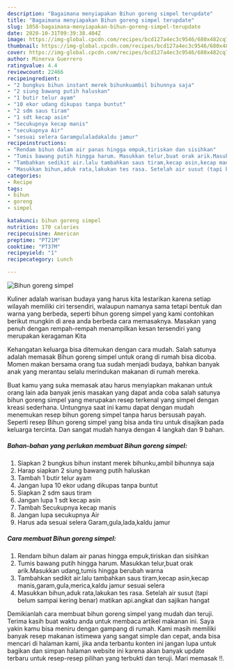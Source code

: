 ```yaml
---
description: "Bagaimana menyiapakan Bihun goreng simpel terupdate"
title: "Bagaimana menyiapakan Bihun goreng simpel terupdate"
slug: 1058-bagaimana-menyiapakan-bihun-goreng-simpel-terupdate
date: 2020-10-31T09:39:38.404Z
image: https://img-global.cpcdn.com/recipes/bcd127a4ec3c9546/680x482cq70/bihun-goreng-simpel-foto-resep-utama.jpg
thumbnail: https://img-global.cpcdn.com/recipes/bcd127a4ec3c9546/680x482cq70/bihun-goreng-simpel-foto-resep-utama.jpg
cover: https://img-global.cpcdn.com/recipes/bcd127a4ec3c9546/680x482cq70/bihun-goreng-simpel-foto-resep-utama.jpg
author: Minerva Guerrero
ratingvalue: 4.4
reviewcount: 22466
recipeingredient:
- "2 bungkus bihun instant merek bihunkuambil bihunnya saja"
- "2 siung bawang putih haluskan"
- "1 butir telur ayam"
- "10 ekor udang dikupas tanpa buntut"
- "2 sdm saus tiram"
- "1 sdt kecap asin"
- "Secukupnya kecap manis"
- "secukupnya Air"
- "sesuai selera Garamgulaladakaldu jamur"
recipeinstructions:
- "Rendam bihun dalam air panas hingga empuk,tiriskan dan sisihkan"
- "Tumis bawang putih hingga harum. Masukkan telur,buat orak arik.Masukkan udang,tumis hingga berubah warna"
- "Tambahkan sedikit air.lalu tambahkan saus tiram,kecap asin,kecap manis,garam,gula,merica,kaldu jamur sesuai selera"
- "Masukkan bihun,aduk rata,lakukan tes rasa. Setelah air susut (tapi belum sampai kering benar) matikan api.angkat dan sajikan hangat"
categories:
- Recipe
tags:
- bihun
- goreng
- simpel

katakunci: bihun goreng simpel 
nutrition: 170 calories
recipecuisine: American
preptime: "PT21M"
cooktime: "PT37M"
recipeyield: "1"
recipecategory: Lunch

---
```



![Bihun goreng simpel](https://img-global.cpcdn.com/recipes/bcd127a4ec3c9546/680x482cq70/bihun-goreng-simpel-foto-resep-utama.jpg)

Kuliner adalah warisan budaya yang harus kita lestarikan karena setiap wilayah memiliki ciri tersendiri, walaupun namanya sama tetapi bentuk dan warna yang berbeda, seperti bihun goreng simpel yang kami contohkan berikut mungkin di area anda berbeda cara memasaknya. Masakan yang penuh dengan rempah-rempah menampilkan kesan tersendiri yang merupakan keragaman Kita

Kehangatan keluarga bisa ditemukan dengan cara mudah. Salah satunya adalah memasak Bihun goreng simpel untuk orang di rumah bisa dicoba. Momen makan bersama orang tua sudah menjadi budaya, bahkan banyak anak yang merantau selalu merindukan makanan di rumah mereka.



Buat kamu yang suka memasak atau harus menyiapkan makanan untuk orang lain ada banyak jenis masakan yang dapat anda coba salah satunya bihun goreng simpel yang merupakan resep terkenal yang simpel dengan kreasi sederhana. Untungnya saat ini kamu dapat dengan mudah menemukan resep bihun goreng simpel tanpa harus bersusah payah.
Seperti resep Bihun goreng simpel yang bisa anda tiru untuk disajikan pada keluarga tercinta. Dan sangat mudah hanya dengan 4 langkah dan 9 bahan.


<!--inarticleads1-->

##### Bahan-bahan yang perlukan membuat Bihun goreng simpel:

1. Siapkan 2 bungkus bihun instant merek bihunku,ambil bihunnya saja
1. Harap siapkan 2 siung bawang putih haluskan
1. Tambah 1 butir telur ayam
1. Jangan lupa 10 ekor udang dikupas tanpa buntut
1. Siapkan 2 sdm saus tiram
1. Jangan lupa 1 sdt kecap asin
1. Tambah Secukupnya kecap manis
1. Jangan lupa secukupnya Air
1. Harus ada sesuai selera Garam,gula,lada,kaldu jamur




<!--inarticleads2-->

##### Cara membuat  Bihun goreng simpel:

1. Rendam bihun dalam air panas hingga empuk,tiriskan dan sisihkan
1. Tumis bawang putih hingga harum. Masukkan telur,buat orak arik.Masukkan udang,tumis hingga berubah warna
1. Tambahkan sedikit air.lalu tambahkan saus tiram,kecap asin,kecap manis,garam,gula,merica,kaldu jamur sesuai selera
1. Masukkan bihun,aduk rata,lakukan tes rasa. Setelah air susut (tapi belum sampai kering benar) matikan api.angkat dan sajikan hangat




Demikianlah cara membuat bihun goreng simpel yang mudah dan teruji. Terima kasih buat waktu anda untuk membaca artikel makanan ini. Saya yakin kamu bisa meniru dengan gampang di rumah. Kami masih memiliki banyak resep makanan istimewa yang sangat simple dan cepat, anda bisa mencari di halaman kami, jika anda terbantu konten ini jangan lupa untuk bagikan dan simpan halaman website ini karena akan banyak update terbaru untuk resep-resep pilihan yang terbukti dan teruji. Mari memasak !!. 

